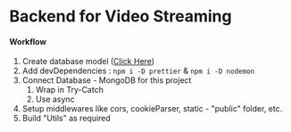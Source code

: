 # Backend for Video Streaming

#### Workflow

1. Create database model ([Click Here](https://app.eraser.io/workspace/YtPqZ1VogxGy1jzIDkzj))
2. Add devDependencies : `npm i -D prettier` & `npm i -D nodemon`
3. Connect Database - MongoDB for this project
   1. Wrap in Try-Catch
   2. Use async
4. Setup middlewares like cors, cookieParser, static - "public" folder, etc.
5. Build "Utils" as required


